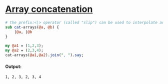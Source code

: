 [1]: https://rosettacode.org/wiki/Array_concatenation

# [Array concatenation][1]

```perl
# the prefix:<|> operator (called "slip") can be used to interpolate arrays into a list:
sub cat-arrays(@a, @b) { 
	|@a, |@b 
}
 
my @a1 = (1,2,3);
my @a2 = (2,3,4);
cat-arrays(@a1,@a2).join(", ").say;
```

#### Output:
```
1, 2, 3, 2, 3, 4
```
